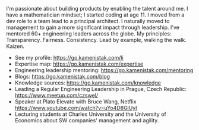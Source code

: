 I'm passionate about building products by enabling the talent around me.
I have a mathematician mindset; I started coding at age 11. I moved from a dev role to a team lead to a principal architect. I naturally moved to management to gain a more significant impact through leadership. I've mentored 60+ engineering leaders across the globe.
My principles: Transparency. Fairness. Consistency. Lead by example, walking the walk. Kaizen.

- See my profile: https://go.kamenistak.com/li
- Expertise map: https://go.kamenistak.com/expertise
- Engineering leadership mentoring: https://go.kamenistak.com/mentoring
- Blogs: https://go.kamenistak.com/blog
- Knowledge sources: https://go.kamenistak.com/knowledge
- Leading a Regular Engineering Leadership in Prague, Czech Republic: https://www.meetup.com/czswel/
- Speaker at Plato Elevate with Bruce Wang, Netflix https://www.youtube.com/watch?v=uYo4D8GlUyI
- Lecturing students at Charles University and the University of Economics about SW companies' management and agility.
